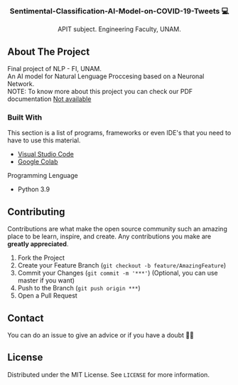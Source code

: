 <p align="center">
  <h3 align="center">Sentimental-Classification-AI-Model-on-COVID-19-Tweets 💻</h3>

  <p align="center">
    APIT subject. Engineering Faculty, UNAM.
  <p/>
</p>

<!-- ABOUT THE PROJECT -->
## About The Project

Final project of NLP - FI, UNAM. <br>
An AI model for Natural Lenguage Proccesing based on a Neuronal Network.<br>
NOTE: To know more about this project you can check our PDF documentation [Not available]()


### Built With

This section is a list of programs, frameworks or even IDE's that you need to have to use this material.
-  [Visual Studio Code](https://code.visualstudio.com/)
-  [Google Colab](https://colab.research.google.com/notebooks/intro.ipynb#recent=true)

Programming Lenguage 
- Python 3.9


## Contributing
Contributions are what make the open source community such an amazing place to be learn, inspire, and create. Any contributions you make are **greatly appreciated**.

1. Fork the Project
2. Create your Feature Branch (`git checkout -b feature/AmazingFeature`)
3. Commit your Changes (`git commit -m '***'`) (Optional, you can use master if you want)
4. Push to the Branch (`git push origin ***`)  
5. Open a Pull Request

## Contact
You can do an issue to give an advice or if you have a doubt ✌🏻

## License 
Distributed under the MIT License. See `LICENSE` for more information.
